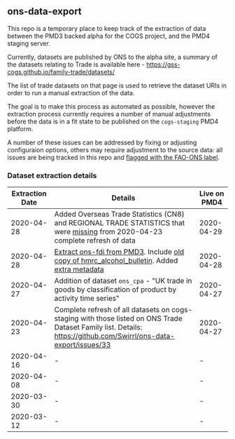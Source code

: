 ## ons-data-export

This repo is a temporary place to keep track of the extraction of data between the PMD3 backed alpha for the COGS project, and the PMD4 staging server.

Currently, datasets are published by ONS to the alpha site, a summary of the datasets relating to Trade is available here - https://gss-cogs.github.io/family-trade/datasets/

The list of trade datasets on that page is used to retrieve the dataset URIs in order to run a manual extraction of the data.

The goal is to make this process as automated as possible, however the extraction process currently requires a number of manual adjustments before the data is in a fit state to be published on the `cogs-staging` PMD4 platform.

A number of these issues can be addressed by fixing or adjusting configuraion options, others may require adjustment to the source data: all issues are being tracked in this repo and [flagged with the FAO-ONS label](https://github.com/Swirrl/ons-data-export/issues?q=is%3Aopen+is%3Aissue+label%3Afao-ons).

### Dataset extraction details


| Extraction Date | Details | Live on PMD4|
|--|--|--|
| 2020-04-28 | Added Overseas Trade Statistics (CN8) and REGIONAL TRADE STATISTICS that were [missing](https://github.com/Swirrl/ons-data-export/issues/39) from 2020-04-23 complete refresh of data | 2020-04-29 |
|2020-04-28  | [Extract ons-fdi from PMD3](https://github.com/Swirrl/ons-data-export/issues/39#issuecomment-620008485). Include [old copy of hmrc_alcohol_bulletin](https://github.com/Swirrl/ons-data-export/issues/39#issuecomment-620055256). Added [extra metadata](https://github.com/Swirrl/ons-data-export/issues/40)  | 2020-04-28 |
|2020-04-27  | Addition of dataset `ons_cpa` - "UK trade in goods by classification of product by activity time series"  | 2020-04-27 |
|2020-04-23  | Complete refresh of all datasets on cogs-staging with those listed on ONS Trade Dataset Family list. Details: https://github.com/Swirrl/ons-data-export/issues/33  | 2020-04-27 |
2020-04-16 | - | - |
2020-04-08 | - | - |
2020-03-30 | - | - |
2020-03-12 | - | - |